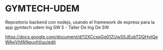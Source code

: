 # GYMTECH-UDEM
Repositorio backend con nodejs, usando el framework de express para la app gymtech udem
Ing SW 5 - Taller De Ing De SW

https://docs.google.com/document/d/12XCcxpGq01ZUwSSJEubTDQHytQeWAyjVhfANquyhVuo/edit
